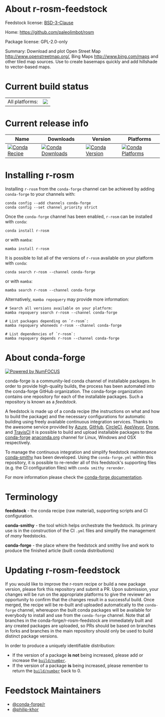 About r-rosm-feedstock
======================

Feedstock license: [BSD-3-Clause](https://github.com/conda-forge/r-rosm-feedstock/blob/main/LICENSE.txt)

Home: https://github.com/paleolimbot/rosm

Package license: GPL-2.0-only

Summary: Download and plot Open Street Map <http://www.openstreetmap.org/>, Bing Maps <http://www.bing.com/maps> and other tiled map sources. Use to create  basemaps quickly and add hillshade to vector-based maps.

Current build status
====================


<table><tr><td>All platforms:</td>
    <td>
      <a href="https://dev.azure.com/conda-forge/feedstock-builds/_build/latest?definitionId=2398&branchName=main">
        <img src="https://dev.azure.com/conda-forge/feedstock-builds/_apis/build/status/r-rosm-feedstock?branchName=main">
      </a>
    </td>
  </tr>
</table>

Current release info
====================

| Name | Downloads | Version | Platforms |
| --- | --- | --- | --- |
| [![Conda Recipe](https://img.shields.io/badge/recipe-r--rosm-green.svg)](https://anaconda.org/conda-forge/r-rosm) | [![Conda Downloads](https://img.shields.io/conda/dn/conda-forge/r-rosm.svg)](https://anaconda.org/conda-forge/r-rosm) | [![Conda Version](https://img.shields.io/conda/vn/conda-forge/r-rosm.svg)](https://anaconda.org/conda-forge/r-rosm) | [![Conda Platforms](https://img.shields.io/conda/pn/conda-forge/r-rosm.svg)](https://anaconda.org/conda-forge/r-rosm) |

Installing r-rosm
=================

Installing `r-rosm` from the `conda-forge` channel can be achieved by adding `conda-forge` to your channels with:

```
conda config --add channels conda-forge
conda config --set channel_priority strict
```

Once the `conda-forge` channel has been enabled, `r-rosm` can be installed with `conda`:

```
conda install r-rosm
```

or with `mamba`:

```
mamba install r-rosm
```

It is possible to list all of the versions of `r-rosm` available on your platform with `conda`:

```
conda search r-rosm --channel conda-forge
```

or with `mamba`:

```
mamba search r-rosm --channel conda-forge
```

Alternatively, `mamba repoquery` may provide more information:

```
# Search all versions available on your platform:
mamba repoquery search r-rosm --channel conda-forge

# List packages depending on `r-rosm`:
mamba repoquery whoneeds r-rosm --channel conda-forge

# List dependencies of `r-rosm`:
mamba repoquery depends r-rosm --channel conda-forge
```


About conda-forge
=================

[![Powered by
NumFOCUS](https://img.shields.io/badge/powered%20by-NumFOCUS-orange.svg?style=flat&colorA=E1523D&colorB=007D8A)](https://numfocus.org)

conda-forge is a community-led conda channel of installable packages.
In order to provide high-quality builds, the process has been automated into the
conda-forge GitHub organization. The conda-forge organization contains one repository
for each of the installable packages. Such a repository is known as a *feedstock*.

A feedstock is made up of a conda recipe (the instructions on what and how to build
the package) and the necessary configurations for automatic building using freely
available continuous integration services. Thanks to the awesome service provided by
[Azure](https://azure.microsoft.com/en-us/services/devops/), [GitHub](https://github.com/),
[CircleCI](https://circleci.com/), [AppVeyor](https://www.appveyor.com/),
[Drone](https://cloud.drone.io/welcome), and [TravisCI](https://travis-ci.com/)
it is possible to build and upload installable packages to the
[conda-forge](https://anaconda.org/conda-forge) [anaconda.org](https://anaconda.org/)
channel for Linux, Windows and OSX respectively.

To manage the continuous integration and simplify feedstock maintenance
[conda-smithy](https://github.com/conda-forge/conda-smithy) has been developed.
Using the ``conda-forge.yml`` within this repository, it is possible to re-render all of
this feedstock's supporting files (e.g. the CI configuration files) with ``conda smithy rerender``.

For more information please check the [conda-forge documentation](https://conda-forge.org/docs/).

Terminology
===========

**feedstock** - the conda recipe (raw material), supporting scripts and CI configuration.

**conda-smithy** - the tool which helps orchestrate the feedstock.
                   Its primary use is in the construction of the CI ``.yml`` files
                   and simplify the management of *many* feedstocks.

**conda-forge** - the place where the feedstock and smithy live and work to
                  produce the finished article (built conda distributions)


Updating r-rosm-feedstock
=========================

If you would like to improve the r-rosm recipe or build a new
package version, please fork this repository and submit a PR. Upon submission,
your changes will be run on the appropriate platforms to give the reviewer an
opportunity to confirm that the changes result in a successful build. Once
merged, the recipe will be re-built and uploaded automatically to the
`conda-forge` channel, whereupon the built conda packages will be available for
everybody to install and use from the `conda-forge` channel.
Note that all branches in the conda-forge/r-rosm-feedstock are
immediately built and any created packages are uploaded, so PRs should be based
on branches in forks and branches in the main repository should only be used to
build distinct package versions.

In order to produce a uniquely identifiable distribution:
 * If the version of a package **is not** being increased, please add or increase
   the [``build/number``](https://docs.conda.io/projects/conda-build/en/latest/resources/define-metadata.html#build-number-and-string).
 * If the version of a package **is** being increased, please remember to return
   the [``build/number``](https://docs.conda.io/projects/conda-build/en/latest/resources/define-metadata.html#build-number-and-string)
   back to 0.

Feedstock Maintainers
=====================

* [@conda-forge/r](https://github.com/conda-forge/r/)
* [@philip-khor](https://github.com/philip-khor/)

